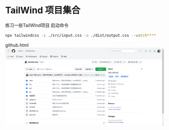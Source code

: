 # TailWind 项目集合
练习一些TailWInd项目
启动命令
```bash
npx tailwindcss -i ./src/input.css -o ./dist/output.css --watch****
```
github.html
![img.png](dist/images/github-new.png)